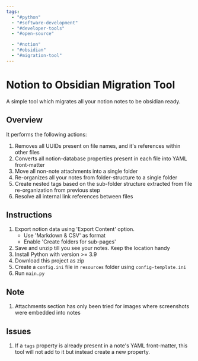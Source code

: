 ```yaml
---
tags:
  - "#python"
  - "#software-development"
  - "#developer-tools"
  - "#open-source"

  - "#notion"
  - "#obsidian"
  - "#migration-tool"
---
```

# Notion to Obsidian Migration Tool

A simple tool which migrates all your notion notes to be obsidian ready.

## Overview

It performs the following actions:

1. Removes all UUIDs present on file names, and it's references within other files
2. Converts all notion-database properties present in each file into YAML front-matter
3. Move all non-note attachments into a single folder
4. Re-organizes all your notes from folder-structure to a single folder
5. Create nested tags based on the sub-folder structure extracted from file re-organization from previous step
6. Resolve all internal link references between files

## Instructions

1. Export notion data using 'Export Content' option.
    - Use 'Markdown & CSV' as format
    - Enable 'Create folders for sub-pages'
2. Save and unzip till you see your notes. Keep the location handy
3. Install Python with version >= 3.9
4. Download this project as zip
5. Create a `config.ini` file in `resources` folder using `config-template.ini`
6. Run `main.py`

## Note

1. Attachments section has only been tried for images where screenshots were embedded into notes

## Issues

1. If a `tags` property is already present in a note's YAML front-matter, this tool will not add to it but instead create a new
   property.